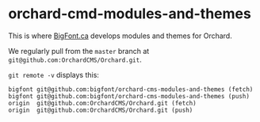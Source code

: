 # orchard-cmd-modules-and-themes

This is where [BigFont.ca]() develops modules and themes for Orchard.

We regularly pull from the `master` branch at `git@github.com:OrchardCMS/Orchard.git`.

`git remote -v` displays this:

    bigfont git@github.com:bigfont/orchard-cms-modules-and-themes (fetch)
    bigfont git@github.com:bigfont/orchard-cms-modules-and-themes (push)
    origin  git@github.com:OrchardCMS/Orchard.git (fetch)
    origin  git@github.com:OrchardCMS/Orchard.git (push)
